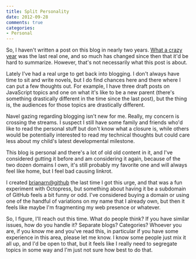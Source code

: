 ```yaml
---
title: Split Personality
date: 2012-09-28
comments: true
categories:
- Personal
---
```


So, I haven't written a post on this blog in nearly two years. [What a crazy
year][1] was the last real one, and so much has changed since then that it'd be
hard to summarize. However, that's not necessarily what this post is about.

Lately I've had a real urge to get back into blogging. I don't always have time
to sit and write novels, but I do find chances here and there where I can put a
few thoughts out. For example, I have three draft posts on JavaScript topics and
one on what it's like to be a new parent (there's something drastically
different in the time since the last post), but the thing is, the audiences for
those topics are drastically different.

<!-- more -->

Navel gazing regarding blogging isn't new for me. Really, my concern is crossing
the streams. I suspect I still have some family and friends who'd like to read
the personal stuff but don't know what a closure is, while others would be
potentially interested to read my technical thoughts but could care less about
my child's latest developmental milestone.

This blog is personal and there's a lot of old old content in it, and I've
considered gutting it before and am considering it again, because of the two
dozen domains I own, it's still probably my favorite one and will always feel
like home, but I feel bad causing linkrot.

I created [brianarn@github][2] the last time I got this urge, and that was a fun
experiment with Octopress, but something about having it be a subdomain of
GitHub feels a bit funny or odd. I've considered buying a domain or using one of
the handful of variations on my name that I already own, but then it feels like
maybe I'm fragmenting my web presence or whatever.

So, I figure, I'll reach out this time. What do people think? If you have
similar issues, how do you handle it? Separate blogs? Categories? Whoever you
are, if you know me and you've read this, in particular if you have some
experience in this area, please let me know. I know some people just mix it all
up, and I'd be open to that, but it feels like I really need to segregate topics
in some way and I'm just not sure how best to do that.

[1]: http://www.randomthink.net/blog/what-a-crazy-year/ "What a crazy year"
[2]: http://brianarn.github.com/
